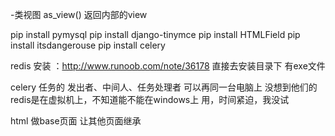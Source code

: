 -类视图
as_view()  返回内部的view

pip install pymysql
pip install django-tinymce
pip install HTMLField
pip install itsdangerouse
pip install celery

redis 安装 ：http://www.runoob.com/note/36178
直接去安装目录下 有exe文件

celery  任务的   发出者、中间人、任务处理者  可以再同一台电脑上 没想到他们的redis是在虚拟机上，不知道能不能在windows上
用，时间紧迫，我没试


html  做base页面 让其他页面继承
